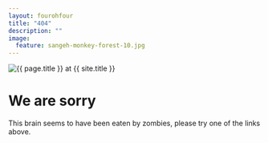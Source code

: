 ```yaml
---
layout: fourohfour
title: "404"
description: ""
image:
  feature: sangeh-monkey-forest-10.jpg
---  
```

<img src="{{ site.url }}/images/404.png" alt="{{ page.title }} at {{ site.title }}">

<div class="text-center">
	<h1>We are sorry</h1>
	<p>This brain seems to have been eaten by zombies,
	please try one of the links above.</p>
</div>
